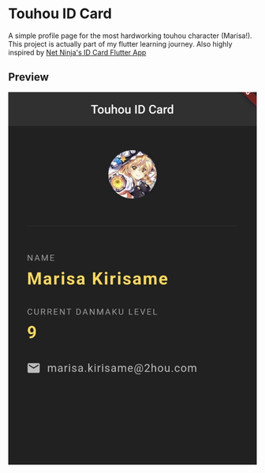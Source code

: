 # Touhou ID Card
A simple profile page for the most hardworking touhou character (Marisa!). This project is actually part of my flutter learning journey. Also highly inspired by [Net Ninja's ID Card Flutter App](https://youtu.be/c063ddhWafo?list=PL4cUxeGkcC9jLYyp2Aoh6hcWuxFDX6PBJ)

## Preview
![](./src-readme/screenshot.jpg)